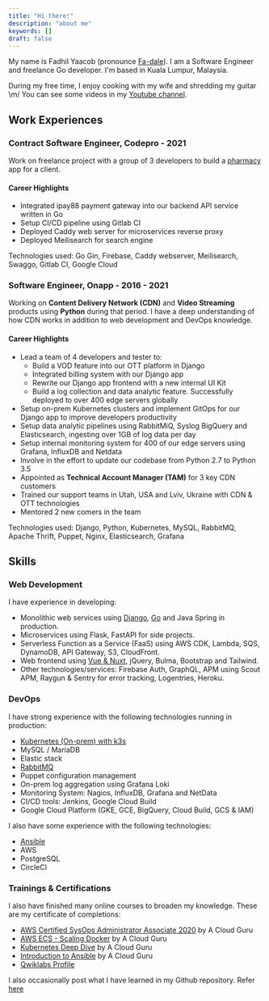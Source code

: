 ```yaml
---
title: "Hi there!"
description: "about me"
keywords: []
draft: false
---
```


My name is Fadhil Yaacob (pronounce [Fa-dale](https://www.howtopronounce.com/fadale/)). I am a Software Engineer and freelance Go developer. I'm based in Kuala Lumpur, Malaysia.

During my free time, I enjoy cooking with my wife and shredding my guitar \m/ You can see some videos in my [Youtube channel](https://www.youtube.com/user/piukul/).

## Work Experiences

### Contract Software Engineer, Codepro - 2021

Work on freelance project with a group of 3 developers to build a [pharmacy](/projects/#pharmacy-app---march---present-2021) app for a client.

#### Career Highlights

- Integrated ipay88 payment gateway into our backend API service written in Go
- Setup CI/CD pipeline using Gitlab CI
- Deployed Caddy web server for microservices reverse proxy
- Deployed Meilisearch for search engine

Technologies used: Go Gin, Firebase, Caddy webserver, Meilisearch, Swaggo, Gitlab CI, Google Cloud

### Software Engineer, Onapp - 2016 - 2021

Working on **Content Delivery Network (CDN)** and **Video Streaming** products using **Python** during that period. I have a deep understanding of how CDN works in addition to web development and DevOps knowledge. 

#### Career Highlights

- Lead a team of 4 developers and tester to:
  - Build a VOD feature into our OTT platform in Django
  - Integrated billing system with our Django app
  - Rewrite our Django app frontend with a new internal UI Kit
  - Build a log collection and data analytic feature. Successfully deployed to over 400 edge servers globally
- Setup on-prem Kubernetes clusters and implement GitOps for our Django app to improve developers productivity
- Setup data analytic pipelines using RabbitMiQ, Syslog BigQuery and Elasticsearch, ingesting over 1GB of log data per day
- Setup internal monitoring system for 400 of our edge servers using Grafana, InfluxDB and Netdata
- Involve in the effort to update our codebase from Python 2.7 to Python 3.5
- Appointed as **Technical Account Manager (TAM)** for 3 key CDN customers
- Trained our support teams in Utah, USA and Lviv, Ukraine with CDN & OTT technologies
- Mentored 2 new comers in the team

Technologies used: Django, Python, Kubernetes, MySQL, RabbitMQ, Apache Thrift, Puppet, Nginx, Elasticsearch, Grafana

## Skills

### Web Development

I have experience in developing:

- Monolithic web services using [Django](/tags/django/), [Go](/tags/golang/) and Java Spring in production.
- Microservices using Flask, FastAPI for side projects.
- Serverless Function as a Service (FaaS) using AWS CDK, Lambda, SQS, DynamoDB, API Gateway, S3, CloudFront.
- Web frontend using [Vue & Nuxt](/tags/nuxt/), jQuery, Bulma, Bootstrap and Tailwind.
- Other technologies/services: Firebase Auth, GraphQL, APM using Scout APM, Raygun & Sentry for error tracking, Logentries, Heroku.

### DevOps

I have strong experience with the following technologies running in production:

- [Kubernetes (On-prem) with k3s](/tags/kubernetes/)
- MySQL / MariaDB
- Elastic stack
- [RabbitMQ](/tags/message-queue/)
- Puppet configuration management
- On-prem log aggregation using Grafana Loki
- Monitoring System: Nagios, InfluxDB, Grafana and NetData
- CI/CD tools: Jenkins, Google Cloud Build
- Google Cloud Platform (GKE, GCE, BigQuery, Cloud Build, GCS & IAM)

I also have some experience with the following technologies:

- [Ansible](https://github.com/sdil/learning/tree/master/ansible)
- AWS
- PostgreSQL
- CircleCI

### Trainings & Certifications

I also have finished many online courses to broaden my knowledge. These are my certificate of completions:

- [AWS Certified SysOps Administrator Associate 2020](https://verify.acloud.guru/4A968CDFC398) by A Cloud Guru
- [AWS ECS - Scaling Docker](https://verify.acloud.guru/BC648C629A48) by A Cloud Guru
- [Kubernetes Deep Dive](https://verify.acloud.guru/445E8386BBF0) by A Cloud Guru
- [Introduction to Ansible](https://verify.acloud.guru/EE90B7C9B544) by A Cloud Guru
- [Qwiklabs Profile](https://www.qwiklabs.com/public_profiles/1f3c1bdb-9425-4890-9eee-c38964c20470)

I also occasionally post what I have learned in my Github repository. Refer [here](https://github.com/sdil/learning)

